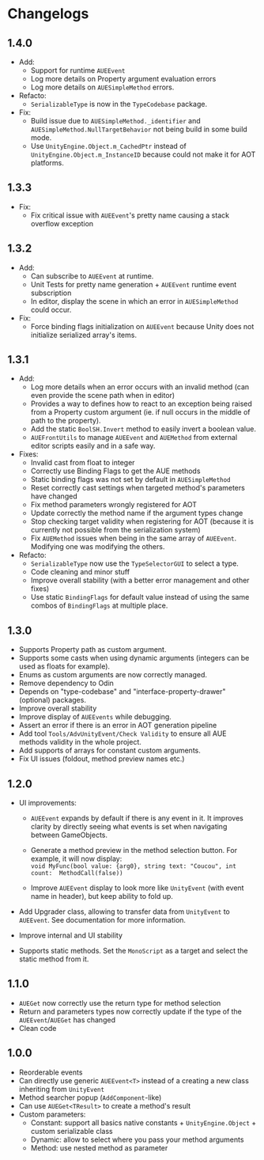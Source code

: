 # Changelogs

## 1.4.0

- Add:
  - Support for runtime `AUEEvent`
  - Log more details on Property argument evaluation errors
  - Log more details on `AUESimpleMethod` errors.
- Refacto:
  - `SerializableType` is now in the `TypeCodebase` package.
- Fix:
  - Build issue due to `AUESimpleMethod._identifier` and `AUESimpleMethod.NullTargetBehavior` not being build in some build mode.
  - Use `UnityEngine.Object.m_CachedPtr` instead of `UnityEngine.Object.m_InstanceID` because could not make it for AOT platforms.

## 1.3.3

- Fix:
  - Fix critical issue with `AUEEvent`'s pretty name causing a stack overflow exception

## 1.3.2

- Add:
  - Can subscribe to `AUEEvent` at runtime.
  - Unit Tests for pretty name generation + `AUEEvent` runtime event subscription
  - In editor, display the scene in which an error in `AUESimpleMethod` could occur.
- Fix:
  - Force binding flags initialization on `AUEEvent` because Unity does not initialize serialized array's items.

## 1.3.1

- Add:
  - Log more details when an error occurs with an invalid method (can even provide the scene path when in editor)
  - Provides a way to defines how to react to an exception being raised from a Property custom argument (ie. if null occurs in the middle of path to the property).
  - Add the static `BoolSH.Invert` method to easily invert a boolean value.
  - `AUEFrontUtils` to manage `AUEEvent` and `AUEMethod` from external editor scripts easily and in a safe way.
- Fixes:
  - Invalid cast from float to integer
  - Correctly use Binding Flags to get the AUE methods
  - Static binding flags was not set by default in `AUESimpleMethod`
  - Reset correctly cast settings when targeted method's parameters have changed
  - Fix method parameters wrongly registered for AOT
  - Update correctly the method name if the argument types change
  - Stop checking target validity when registering for AOT (because it is currently not possible from the serialization system)
  - Fix `AUEMethod` issues when being in the same array of `AUEEvent`. Modifying one was modifying the others.
- Refacto:
  - `SerializableType` now use the `TypeSelectorGUI` to select a type.
  - Code cleaning and minor stuff
  - Improve overall stability (with a better error management and other fixes)
  - Use static `BindingFlags` for default value instead of using the same combos of `BindingFlags` at multiple place.

## 1.3.0

- Supports Property path as custom argument.
- Supports some casts when using dynamic arguments (integers can be used as floats for example).
- Enums as custom arguments are now correctly managed.
- Remove dependency to Odin
- Depends on "type-codebase" and "interface-property-drawer" (optional) packages.
- Improve overall stability
- Improve display of `AUEEvents` while debugging.
- Assert an error if there is an error in AOT generation pipeline
- Add tool `Tools/AdvUnityEvent/Check Validity` to ensure all AUE methods validity in the whole project.
- Add supports of arrays for constant custom arguments.
- Fix UI issues (foldout, method preview names etc.)

## 1.2.0

- UI improvements:

  - `AUEEvent` expands by default if there is any event in it. It improves clarity by directly seeing what events is set when navigating between GameObjects.
  - Generate a method preview in the method selection button. For example, it will now display:<br> `void MyFunc(bool value: {arg0}, string text: "Coucou", int count:  MethodCall(false))`

  - Improve `AUEEvent` display to look more like `UnityEvent` (with event name in header), but keep ability to fold up.

- Add Upgrader class, allowing to transfer data from `UnityEvent` to `AUEEvent`. See documentation for more information.

- Improve internal and UI stability

- Supports static methods. Set the `MonoScript` as a target and select the static method from it.

## 1.1.0

- `AUEGet` now correctly use the return type for method selection
- Return and parameters types now correctly update if the type of the `AUEEvent`/`AUEGet` has changed
- Clean code

## 1.0.0

- Reorderable events
- Can directly use generic `AUEEvent<T>` instead of a creating a new class inheriting from `UnityEvent`
- Method searcher popup (`AddComponent`-like)
- Can use `AUEGet<TResult>` to create a method's result
- Custom parameters:
  - Constant: support all basics native constants + `UnityEngine.Object` + custom serializable class
  - Dynamic: allow to select where you pass your method arguments
  - Method: use nested method as parameter